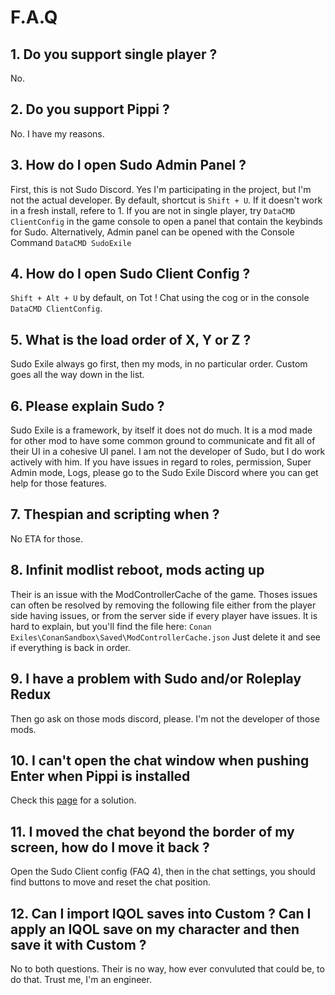 # F.A.Q
## 1. Do you support single player ?
No.

## 2. Do you support Pippi ?
No. I have my reasons.

## 3. How do I open Sudo Admin Panel ?
First, this is not Sudo Discord. Yes I'm participating in the project, but I'm not the actual developer. By default, shortcut is `Shift + U`. If it doesn't work in a fresh install, refere to 1. If you are not in single player, try `DataCMD ClientConfig` in the game console to open a panel that contain the keybinds for Sudo. Alternatively, Admin panel can be opened with the Console Command `DataCMD SudoExile`

## 4. How do I open Sudo Client Config ?
`Shift + Alt + U` by default, on Tot ! Chat using the cog or in the console `DataCMD ClientConfig`. 

## 5. What is the load order of X, Y or Z ?
Sudo Exile always go first, then my mods, in no particular order. Custom goes all the way down in the list.

## 6. Please explain Sudo ?
Sudo Exile is a framework, by itself it does not do much. It is a mod made for other mod to have some common ground to communicate and fit all of their UI in a cohesive UI panel. I am not the developer of Sudo, but I do work actively with him. If you have issues in regard to roles, permission, Super Admin mode, Logs, please go to the Sudo Exile Discord where you can get help for those features.

## 7. Thespian and scripting when ?
No ETA for those. 

## 8. Infinit modlist reboot, mods acting up
Their is an issue with the ModControllerCache of the game. Thoses issues can often be resolved by removing the following file either from the player side having issues, or from the server side if every player have issues. It is hard to explain, but you'll find the file here:
`Conan Exiles\ConanSandbox\Saved\ModControllerCache.json`
Just delete it and see if everything is back in order.

## 9. I have a problem with Sudo and/or Roleplay Redux
Then go ask on those mods discord, please. I'm not the developer of those mods. 

## 10. I can't open the chat window when pushing Enter when Pippi is installed
Check this [page](tips) for a solution.

## 11. I moved the chat beyond the border of my screen, how do I move it back ?
Open the Sudo Client config (FAQ 4), then in the chat settings, you should find buttons to move and reset the chat position.

## 12. Can I import IQOL saves into Custom ? Can I apply an IQOL save on my character and then save it with Custom ?
No to both questions. Their is no way, how ever convuluted that could be, to do that. Trust me, I'm an engineer.